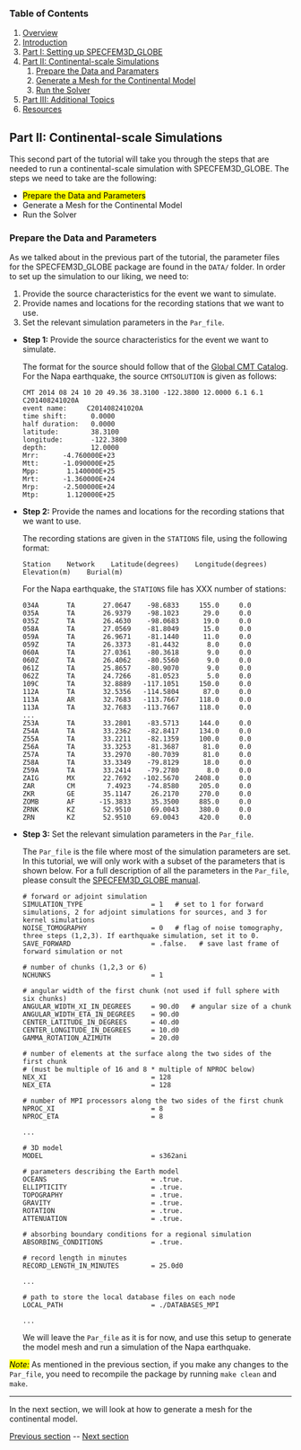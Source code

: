 ### Table of Contents
1. [Overview](/index.md)
2. [Introduction](/intro_specfem.md)
3. [Part I: Setting up SPECFEM3D_GLOBE](/setup_specfem3d.md)
4. [Part II: Continental-scale Simulations](/prepare_data.md)
    1. [Prepare the Data and Paramaters](/prepare_data.md)
    2. [Generate a Mesh for the Continental Model](/generate_mesh.md)
    3. [Run the Solver](/run_solver.md)
5. [Part III: Additional Topics](/partIII.md)
6. [Resources](resources.md)


## Part II: Continental-scale Simulations

This second part of the tutorial will take you through the steps that are
needed to run a continental-scale simulation with SPECFEM3D_GLOBE. The steps we
need to take are the following:
* <mark>Prepare the Data and Parameters</mark>
* Generate a Mesh for the Continental Model
* Run the Solver

### Prepare the Data and Parameters

As we talked about in the previous part of the tutorial, the parameter files
for the SPECFEM3D_GLOBE package are found in the `DATA/` folder. In order to
set up the simulation to our liking, we need to:

1. Provide the source characteristics for the event we want to simulate.
2. Provide names and locations for the recording stations that we want to use.
3. Set the relevant simulation parameters in the `Par_file`.


* **Step 1:** Provide the source characteristics for the event we want to simulate.

  The format for the source should follow that of the [Global CMT Catalog](http://www.globalcmt.org/).
  For the Napa earthquake, the source `CMTSOLUTION` is given as follows:

      CMT 2014 08 24 10 20 49.36 38.3100 -122.3800 12.0000 6.1 6.1 C201408241020A
      event name:     C201408241020A
      time shift:      0.0000
      half duration:   0.0000
      latitude:        38.3100
      longitude:       -122.3800
      depth:           12.0000
      Mrr:      -4.760000E+23
      Mtt:      -1.090000E+25
      Mpp:       1.140000E+25
      Mrt:      -1.360000E+24
      Mrp:      -2.500000E+24
      Mtp:       1.120000E+25


* **Step 2:** Provide the names and locations for the recording stations that
  we want to use.

  The recording stations are given in the `STATIONS` file, using the following
  format:

      Station    Network    Latitude(degrees)    Longitude(degrees)    Elevation(m)    Burial(m)

  For the Napa earthquake, the `STATIONS` file has XXX number of stations:

      034A       TA       27.0647    -98.6833     155.0     0.0
      035A       TA       26.9379    -98.1023      29.0     0.0
      035Z       TA       26.4630    -98.0683      19.0     0.0
      058A       TA       27.0569    -81.8049      15.0     0.0
      059A       TA       26.9671    -81.1440      11.0     0.0
      059Z       TA       26.3373    -81.4432       8.0     0.0
      060A       TA       27.0361    -80.3618       9.0     0.0
      060Z       TA       26.4062    -80.5560       9.0     0.0
      061Z       TA       25.8657    -80.9070       9.0     0.0
      062Z       TA       24.7266    -81.0523       5.0     0.0
      109C       TA       32.8889   -117.1051     150.0     0.0
      112A       TA       32.5356   -114.5804      87.0     0.0
      113A       AR       32.7683   -113.7667     118.0     0.0
      113A       TA       32.7683   -113.7667     118.0     0.0
      ...
      Z53A       TA       33.2801    -83.5713     144.0     0.0
      Z54A       TA       33.2362    -82.8417     134.0     0.0
      Z55A       TA       33.2211    -82.1359     100.0     0.0
      Z56A       TA       33.3253    -81.3687      81.0     0.0
      Z57A       TA       33.2970    -80.7039      81.0     0.0
      Z58A       TA       33.3349    -79.8129      18.0     0.0
      Z59A       TA       33.2414    -79.2780       8.0     0.0
      ZAIG       MX       22.7692   -102.5670    2408.0     0.0
      ZAR        CM        7.4923    -74.8580     205.0     0.0
      ZKR        GE       35.1147     26.2170     270.0     0.0
      ZOMB       AF      -15.3833     35.3500     885.0     0.0
      ZRNK       KZ       52.9510     69.0043     380.0     0.0
      ZRN        KZ       52.9510     69.0043     420.0     0.0

* **Step 3:** Set the relevant simulation parameters in the `Par_file`.

  The `Par_file` is the file where most of the simulation parameters are set.
  In this tutorial, we will only work with a subset of the parameters that is
  shown below. For a full description of all the parameters in the `Par_file`,
  please consult the [SPECFEM3D_GLOBE manual](http://specfem3d-globe.readthedocs.io/en/latest/).

      # forward or adjoint simulation
      SIMULATION_TYPE                 = 1   # set to 1 for forward simulations, 2 for adjoint simulations for sources, and 3 for kernel simulations
      NOISE_TOMOGRAPHY                = 0   # flag of noise tomography, three steps (1,2,3). If earthquake simulation, set it to 0.
      SAVE_FORWARD                    = .false.   # save last frame of forward simulation or not
      
      # number of chunks (1,2,3 or 6)
      NCHUNKS                         = 1
      
      # angular width of the first chunk (not used if full sphere with six chunks)
      ANGULAR_WIDTH_XI_IN_DEGREES     = 90.d0   # angular size of a chunk
      ANGULAR_WIDTH_ETA_IN_DEGREES    = 90.d0
      CENTER_LATITUDE_IN_DEGREES      = 40.d0
      CENTER_LONGITUDE_IN_DEGREES     = 10.d0
      GAMMA_ROTATION_AZIMUTH          = 20.d0
      
      # number of elements at the surface along the two sides of the first chunk
      # (must be multiple of 16 and 8 * multiple of NPROC below)
      NEX_XI                          = 128
      NEX_ETA                         = 128
      
      # number of MPI processors along the two sides of the first chunk
      NPROC_XI                        = 8
      NPROC_ETA                       = 8

      ...

      # 3D model
      MODEL                           = s362ani

      # parameters describing the Earth model
      OCEANS                          = .true.
      ELLIPTICITY                     = .true.
      TOPOGRAPHY                      = .true.
      GRAVITY                         = .true.
      ROTATION                        = .true.
      ATTENUATION                     = .true.

      # absorbing boundary conditions for a regional simulation
      ABSORBING_CONDITIONS            = .true.

      # record length in minutes
      RECORD_LENGTH_IN_MINUTES        = 25.0d0

      ...

      # path to store the local database files on each node
      LOCAL_PATH                      = ./DATABASES_MPI

      ...

  We will leave the `Par_file` as it is for now, and use this setup to generate
  the model mesh and run a simulation of the Napa earthquake.

<mark><em>Note:</em></mark> As mentioned in the previous section, if you make any changes to the
`Par_file`, you need to recompile the package by running `make clean` and
`make`.

---
In the next section, we will look at how to generate a mesh for the continental
model.

[Previous section](/setup_specfem3d.md) -- [Next section](/generate_mesh.md)
